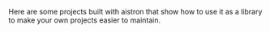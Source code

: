 Here are some projects built with aistron that show how to use it as a library to make your own projects easier to maintain.